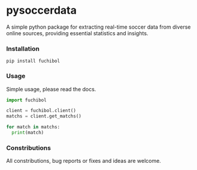 # pysoccerdata
A simple python package for extracting real-time soccer data from diverse online sources, providing essential statistics and insights.

### Installation
```
pip install fuchibol
```

### Usage
Simple usage, please read the docs.
```py
import fuchibol

client = fuchibol.client()
matchs = client.get_matchs()

for match in matchs:
  print(match)
```
### Constributions
All constributions, bug reports or fixes and ideas are welcome.
